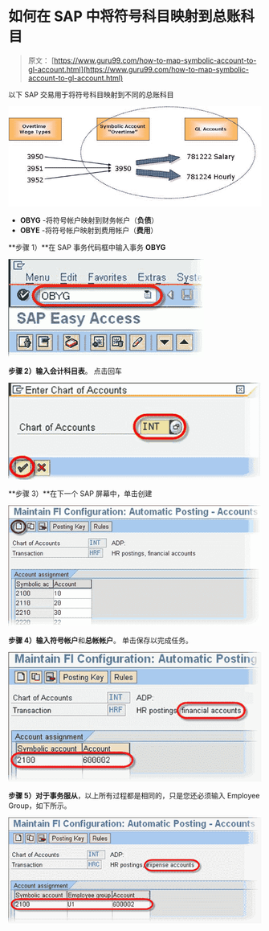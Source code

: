# 如何在 SAP 中将符号科目映射到总账科目

> 原文： [https://www.guru99.com/how-to-map-symbolic-account-to-gl-account.html](https://www.guru99.com/how-to-map-symbolic-account-to-gl-account.html)

以下 SAP 交易用于将符号科目映射到不同的总账科目

[![](img/84ece315c416b8979d89711c434a6be2.png "map-symbolic-gl-account")](/images/sap/2010/10/map-symbolic-gl-account.jpg)

*   **OBYG** -将符号帐户映射到财务帐户（**负债**）
*   **OBYE** -将符号帐户映射到费用帐户（**费用**）

**步骤 1）**在 SAP 事务代码框中输入事务 **OBYG**

[![](img/e18ac0c51663417bc7497f559fee9983.png "sap-map-symbolic-gl-account-1")](/images/sap/2010/01/sap-map-symbolic-gl-account-1.jpg)

**步骤 2）**输入**会计科目表**。 点击回车

[![](img/4cf0e405ed36cad5761dca843ec02d2d.png "sap-map-symbolic-gl-account-2")](/images/sap/2010/01/sap-map-symbolic-gl-account-2.jpg)

**步骤 3）**在下一个 SAP 屏幕中，单击创建

[![](img/12a8a5159c3eefe0fbc5b68e7c02bc6a.png "sap-map-symbolic-gl-account-3")](/images/sap/2010/01/sap-map-symbolic-gl-account-3.jpg)

**步骤 4）**输入**符号帐户**和**总帐帐户**。 单击保存以完成任务。

[![](img/346ff511a7ba4533853790549060d50f.png "sap-map-symbolic-gl-account-4")](/images/sap/2010/01/sap-map-symbolic-gl-account-4.jpg)

**步骤 5）**对于事务**服从**，以上所有过程都是相同的，只是您还必须输入 Employee Group，如下所示。

[![](img/974c385f2d8383f8f56c0fa261845a77.png "sap-map-symbolic-gl-account-5")](/images/sap/2010/01/sap-map-symbolic-gl-account-5.jpg)